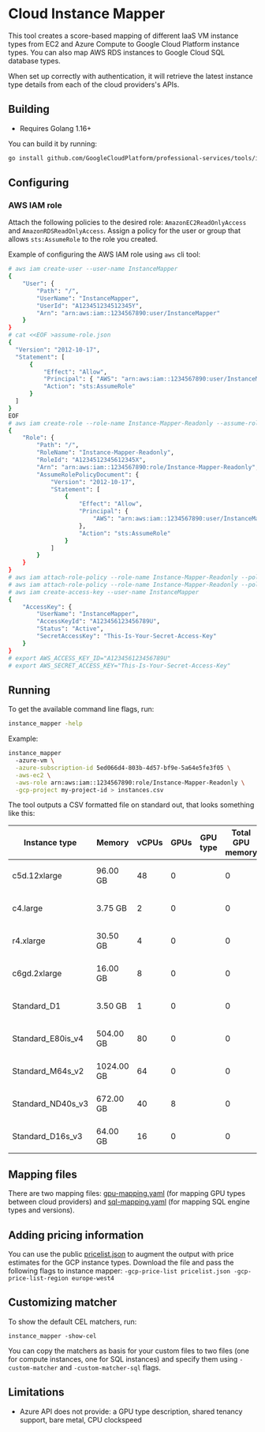# Cloud Instance Mapper

This tool creates a score-based mapping of different IaaS VM instance types from EC2 and Azure Compute
to Google Cloud Platform instance types. You can also map AWS RDS instances to Google Cloud SQL database
types.

When set up correctly with authentication, it will retrieve the latest instance type details from
each of the cloud providers's APIs. 

## Building

* Requires Golang 1.16+

You can build it by running:

```sh
go install github.com/GoogleCloudPlatform/professional-services/tools/instance_mapper/cmd/instance_mapper
```

## Configuring

### AWS IAM role

Attach the following policies to the desired role: `AmazonEC2ReadOnlyAccess` and `AmazonRDSReadOnlyAccess`.
Assign a policy for the user or group that allows `sts:AssumeRole` to the role you created.    

Example of configuring the AWS IAM role using `aws` cli tool:

```sh
# aws iam create-user --user-name InstanceMapper
{
    "User": {
        "Path": "/",
        "UserName": "InstanceMapper",
        "UserId": "A123451234512345Y",
        "Arn": "arn:aws:iam::1234567890:user/InstanceMapper"
    }
}
# cat <<EOF >assume-role.json 
{
  "Version": "2012-10-17",
  "Statement": [
      {
          "Effect": "Allow",
          "Principal": { "AWS": "arn:aws:iam::1234567890:user/InstanceMapper" },
          "Action": "sts:AssumeRole"
      }
  ]
}
EOF
# aws iam create-role --role-name Instance-Mapper-Readonly --assume-role-policy-document file://assume-role.json
{
    "Role": {
        "Path": "/",
        "RoleName": "Instance-Mapper-Readonly",
        "RoleId": "A1234512345612345X",
        "Arn": "arn:aws:iam::1234567890:role/Instance-Mapper-Readonly",
        "AssumeRolePolicyDocument": {
            "Version": "2012-10-17",
            "Statement": [
                {
                    "Effect": "Allow",
                    "Principal": {
                        "AWS": "arn:aws:iam::1234567890:user/InstanceMapper"
                    },
                    "Action": "sts:AssumeRole"
                }
            ]
        }
    }
}
# aws iam attach-role-policy --role-name Instance-Mapper-Readonly --policy-arn "arn:aws:iam::aws:policy/AmazonRDSReadOnlyAccess"
# aws iam attach-role-policy --role-name Instance-Mapper-Readonly --policy-arn "arn:aws:iam::aws:policy/AmazonEC2ReadOnlyAccess"
# aws iam create-access-key --user-name InstanceMapper
{
    "AccessKey": {
        "UserName": "InstanceMapper",
        "AccessKeyId": "A123456123456789U",
        "Status": "Active",
        "SecretAccessKey": "This-Is-Your-Secret-Access-Key"
    }
}
# export AWS_ACCESS_KEY_ID="A123456123456789U"
# export AWS_SECRET_ACCESS_KEY="This-Is-Your-Secret-Access-Key"
```

## Running

To get the available command line flags, run:

```sh
instance_mapper -help
```

Example:

```sh
instance_mapper 
  -azure-vm \
  -azure-subscription-id 5ed066d4-803b-4d57-bf9e-5a64e5fe3f05 \
  -aws-ec2 \
  -aws-role arn:aws:iam::1234567890:role/Instance-Mapper-Readonly \
  -gcp-project my-project-id > instances.csv
```

The tool outputs a CSV formatted file on standard out, that looks something like this:

|Instance type|Memory                       |vCPUs |GPUs                                         |GPU type|Total GPU memory|Instance type |Memory   |vCPUs|GPUs|GPU type|Total GPU memory|Instance type  |Memory   |vCPUs|GPUs|GPU type|Total GPU memory|Instance type  |Memory   |vCPUs|GPUs|GPU type|Total GPU memory|
|-------------|-----------------------------|------|---------------------------------------------|--------|----------------|--------------|---------|-----|----|--------|----------------|---------------|---------|-----|----|--------|----------------|---------------|---------|-----|----|--------|----------------|
|c5d.12xlarge |96.00 GB                     |48    |0                                            |        |0               |n2d-highcpu-96|96.00 GB |96   |0   |        |0               |n2d-standard-48|192.00 GB|48   |0   |        |0               |n2d-highmem-48 |384.00 GB|48   |0   |        |0               |
|c4.large     |3.75 GB                      |2     |0                                            |        |0               |e2-medium     |4.00 GB  |2    |0   |        |0               |e2-standard-2  |8.00 GB  |2    |0   |        |0               |e2-small       |2.00 GB  |2    |0   |        |0               |
|r4.xlarge    |30.50 GB                     |4     |0                                            |        |0               |e2-highmem-4  |32.00 GB |4    |0   |        |0               |n2d-highmem-4  |32.00 GB |4    |0   |        |0               |n2-highmem-4   |32.00 GB |4    |0   |        |0               |
|c6gd.2xlarge |16.00 GB                     |8     |0                                            |        |0               |e2-standard-4 |16.00 GB |4    |0   |        |0               |e2-standard-8  |32.00 GB |8    |0   |        |0               |e2-highcpu-16  |16.00 GB |16   |0   |        |0               |
|Standard_D1  |3.50 GB                      |1     |0                                            |        |0               |n1-standard-1 |3.75 GB  |1    |0   |        |0               |t2d-standard-1 |4.00 GB  |1    |0   |        |0               |n1-highcpu-4   |3.60 GB  |4    |0   |        |0               |
|Standard_E80is_v4|504.00 GB                    |80    |0                                            |        |0               |n2d-highmem-64|512.00 GB|64   |0   |        |0               |n2-highmem-64  |512.00 GB|64   |0   |        |0               |n2d-highmem-80 |640.00 GB|80   |0   |        |0               |
|Standard_M64s_v2|1024.00 GB                   |64    |0                                            |        |0               |m1-ultramem-40|961.00 GB|40   |0   |        |0               |n2d-highcpu-64 |64.00 GB |64   |0   |        |0               |n2d-standard-64|256.00 GB|64   |0   |        |0               |
|Standard_ND40s_v3|672.00 GB                    |40    |8                                            |        |0               |n2d-highmem-80|640.00 GB|80   |0   |        |0               |               |         |     |    |        |                |               |         |     |    |        |                |
|Standard_D16s_v3|64.00 GB                     |16    |0                                            |        |0               |e2-standard-16|64.00 GB |16   |0   |        |0               |n2d-standard-16|64.00 GB |16   |0   |        |0               |n2-standard-16 |64.00 GB |16   |0   |        |0               |

## Mapping files

There are two mapping files: [gpu-mapping.yaml](cmd/instance_mapper/gpu-mapping.yaml) (for mapping GPU types between
cloud providers) and [sql-mapping.yaml](cmd/instance_mapper/sql-mapping.yaml) (for mapping SQL engine types and versions).

## Adding pricing information

You can use the public [pricelist.json](https://cloudpricingcalculator.appspot.com/static/data/pricelist.json) to
augment the output with price estimates for the GCP instance types. Download the file and pass the following
flags to instance mapper: `-gcp-price-list pricelist.json -gcp-price-list-region europe-west4`

## Customizing matcher 

To show the default CEL matchers, run:

```
instance_mapper -show-cel
```

You can copy the matchers as basis for your custom files to two files (one for compute instances, one
for SQL instances) and specify them using `-custom-matcher` and `-custom-matcher-sql` flags.

## Limitations

- Azure API does not provide: a GPU type description, shared tenancy support, bare metal,
  CPU clockspeed